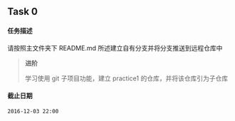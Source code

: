 ## Task 0
#### 任务描述
请按照主文件夹下 README.md 所述建立自有分支并将分支推送到远程仓库中

> **进阶** 
>
> 学习使用 git 子项目功能，建立 practice1 的仓库，并将该仓库引为子仓库

#### 截止日期
``2016-12-03 22:00``